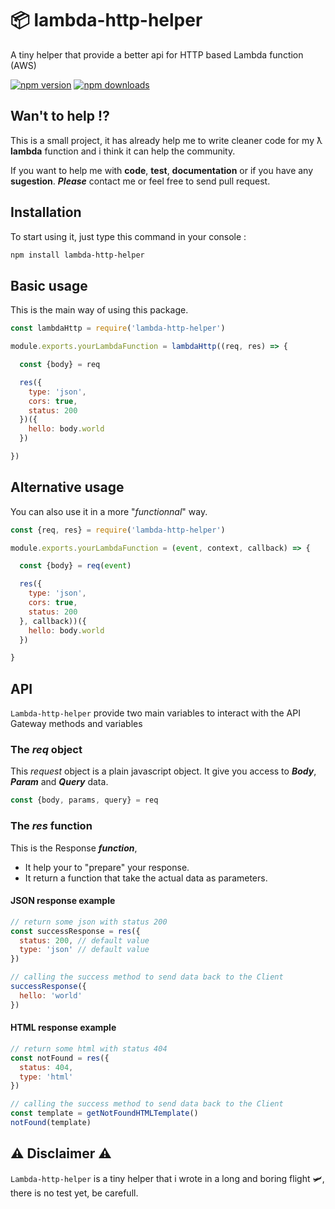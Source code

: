 # 📦 lambda-http-helper

A tiny helper that provide a better api for HTTP based Lambda function (AWS)

[![npm version](https://img.shields.io/npm/v/lambda-http-helper.svg?style=flat-square)](https://www.npmjs.org/package/lambda-http-helper)
[![npm downloads](https://img.shields.io/npm/dm/lambda-http-helper.svg?style=flat-square)](http://npm-stat.com/charts.html?package=lambda-http-helper)

## Wan't to help ⁉️

This is a small project, it has already help me to write cleaner code for my ƛ **lambda** function and i think it can help the community.

If you want to help me with **code**, **test**, **documentation** or if you have any **sugestion**.
  ***Please*** contact me or feel free to send pull request.

## Installation

To start using it, just type this command in your console :

```bash
npm install lambda-http-helper
```

## Basic usage
This is the main way of using this package.

```js
const lambdaHttp = require('lambda-http-helper')

module.exports.yourLambdaFunction = lambdaHttp((req, res) => {

  const {body} = req

  res({
    type: 'json',
    cors: true,
    status: 200
  })({
    hello: body.world
  })

})
```

## Alternative usage

You can also use it in a more "*functionnal*" way.

```js
const {req, res} = require('lambda-http-helper')

module.exports.yourLambdaFunction = (event, context, callback) => {

  const {body} = req(event)

  res({
    type: 'json',
    cors: true,
    status: 200
  }, callback))({
    hello: body.world
  })

}
```

## API

`Lambda-http-helper` provide two main variables to interact with the API Gateway methods and variables

### The *req* object

This *request* object is a plain javascript object. It give you access to ***Body***, ***Param*** and ***Query*** data.

```js
const {body, params, query} = req
```

### The *res* function

This is the Response ***function***,

- It help your to "prepare" your response.
- It return a function that take the actual data as parameters.

#### JSON response example
```js
// return some json with status 200
const successResponse = res({
  status: 200, // default value
  type: 'json' // default value
})

// calling the success method to send data back to the Client
successResponse({
  hello: 'world'
})
```

#### HTML response example
```js
// return some html with status 404
const notFound = res({
  status: 404,
  type: 'html'
})

// calling the success method to send data back to the Client
const template = getNotFoundHTMLTemplate()
notFound(template)
```


## ⚠️ Disclaimer ⚠️

`Lambda-http-helper` is a tiny helper that i wrote in a long and boring flight 🛩, there is no test yet, be carefull.
